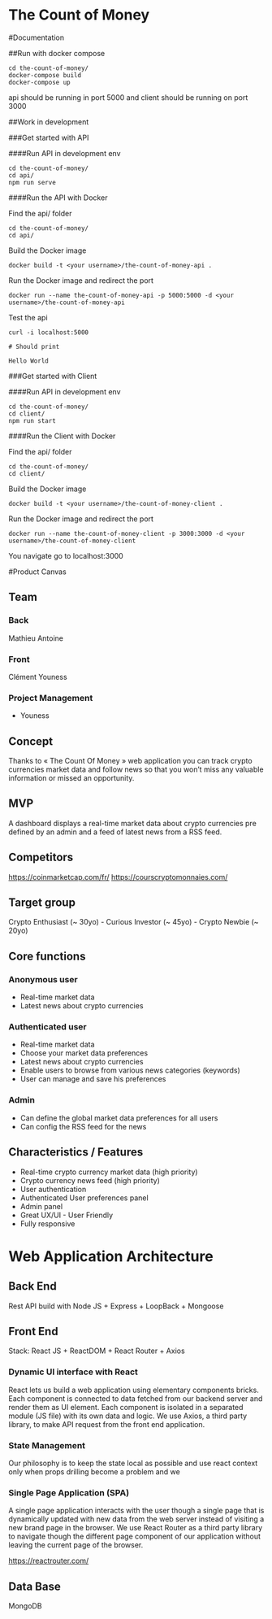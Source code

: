 # The Count of Money

#Documentation 

##Run with docker compose 

```
cd the-count-of-money/
docker-compose build
docker-compose up
```

api should be running in port 5000 and client should be running on port 3000

##Work in development

###Get started with API 

####Run API in development env 

```
cd the-count-of-money/
cd api/
npm run serve
```
####Run the API with Docker 

Find the api/ folder

```
cd the-count-of-money/
cd api/
```

Build the Docker image 

```
docker build -t <your username>/the-count-of-money-api .
```

Run the Docker image and redirect the port

```
docker run --name the-count-of-money-api -p 5000:5000 -d <your username>/the-count-of-money-api
```

Test the api 

```
curl -i localhost:5000

# Should print 

Hello World
```

###Get started with Client 

####Run API in development env 

```
cd the-count-of-money/
cd client/
npm run start
```

####Run the Client with Docker 

Find the api/ folder

```
cd the-count-of-money/
cd client/
```

Build the Docker image 

```
docker build -t <your username>/the-count-of-money-client .
```

Run the Docker image and redirect the port

```
docker run --name the-count-of-money-client -p 3000:3000 -d <your username>/the-count-of-money-client
```

You navigate go to localhost:3000 

#Product Canvas 

## Team

### Back

Mathieu
Antoine

### Front 

Clément
Youness

### Project Management 

- Youness

## Concept

Thanks to « The Count Of Money » web application you can track crypto currencies market data and follow news so that you won’t miss any valuable information or missed an opportunity. 

## MVP

A dashboard displays a real-time market data about crypto currencies pre defined by an admin and a feed of latest news from a RSS feed.

## Competitors

https://coinmarketcap.com/fr/
https://courscryptomonnaies.com/

## Target group 

Crypto Enthusiast (~ 30yo) - Curious Investor (~ 45yo) - Crypto Newbie (~ 20yo)

## Core functions 

### Anonymous user

- Real-time market data
- Latest news about crypto currencies

### Authenticated user 

- Real-time market data
- Choose your market data preferences
- Latest news about crypto currencies 
- Enable users to browse from various news categories (keywords)
- User can manage and save his preferences 

### Admin 

- Can define the global market data preferences for all users
- Can config the RSS feed for the news

## Characteristics / Features 

- Real-time crypto currency market data (high priority)
- Crypto currency news feed (high priority)
- User authentication
- Authenticated User preferences panel
- Admin panel
- Great UX/UI - User Friendly
- Fully responsive

# Web Application Architecture

## Back End

Rest API build with Node JS + Express + LoopBack + Mongoose 

## Front End

Stack: React JS + ReactDOM + React Router + Axios

### Dynamic UI interface with React

React lets us build a web application using elementary components bricks. Each component is connected to data fetched from our backend server and render them as UI element. Each component is isolated in a separated module (JS file) with its own data and logic. We use Axios, a third party library, to make API request from the front end application. 

### State Management

Our philosophy is to keep the state local as possible and use react context only when props drilling become a problem and we 

### Single Page Application (SPA)

A single page application interacts with the user though a single page that is dynamically updated with new data from the web server instead of visiting a new brand page in the browser. We use React Router as a third party library to navigate though the different page component of our application without leaving the current page of the browser.

https://reactrouter.com/

## Data Base 

MongoDB

